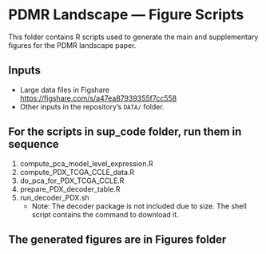 # PDMR Landscape — Figure Scripts

This folder contains R scripts used to generate the main and supplementary figures for the PDMR landscape paper.


## Inputs

- Large data files in Figshare https://figshare.com/s/a47ea87939355f7cc558 
- Other inputs in the repository’s `DATA/` folder.

## For the scripts in sup_code folder, run them in sequence

1. compute_pca_model_level_expression.R
2. compute_PDX_TCGA_CCLE_data.R
3. do_pca_for_PDX_TCGA_CCLE.R
4. prepare_PDX_decoder_table.R
5. run_decoder_PDX.sh
    * Note: The decoder package is not included due to size. The shell script contains the command to download it.

## The generated figures are in Figures folder

